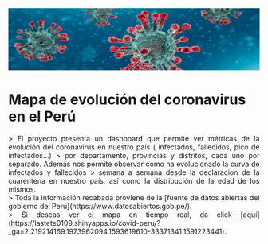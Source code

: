 <img src="./Encabezado/corona.jpg" width="850" height="125">

# Mapa de evolución del coronavirus en el Perú

<div style="text-align: justify">
> El proyecto presenta un dashboard que permite ver métricas de la evolución del coronavirus en nuestro país ( infectados, fallecidos, pico de infectados...)
> por departamento, provincias y distritos, cada uno por separado. Además nos permite observar como ha evolucionado la curva de infectados y fallecidos
> semana a semana desde la declaracion de la cuarentena en nuestro país, así como la distribución de la edad de los mismos.</br>
> Toda la información recabada proviene de la [fuente de datos abiertas del gobierno del Perú](https://www.datosabiertos.gob.pe/).</br>
> Si deseas ver el mapa en tiempo real,  da click [aquí](https://lastete0109.shinyapps.io/covid-peru/?_ga=2.219214169.1973962094.1593619610-33371341.1591223441).
</div>
